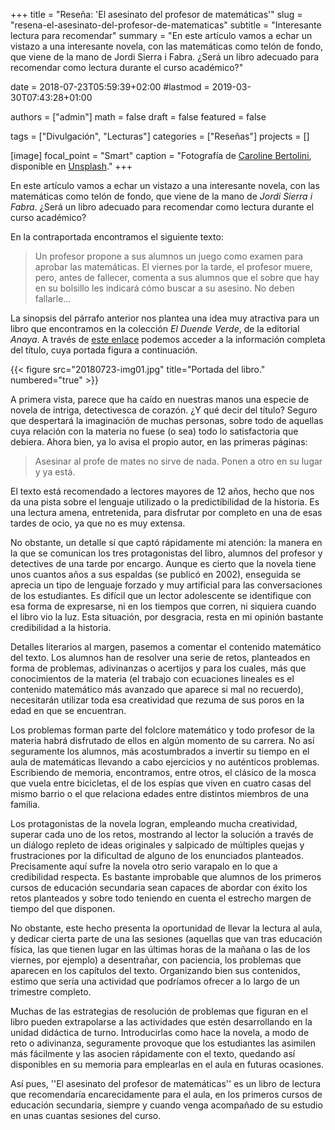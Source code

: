 +++
title = "Reseña: 'El asesinato del profesor de matemáticas'"
slug  = "resena-el-asesinato-del-profesor-de-matematicas"
subtitle = "Interesante lectura para recomendar"
summary  = "En este artículo vamos a echar un vistazo a una interesante novela, con las matemáticas como telón de fondo, que viene de la mano de Jordi Sierra i Fabra. ¿Será un libro adecuado para recomendar como lectura durante el curso académico?"

date     = 2018-07-23T05:59:39+02:00
#lastmod = 2019-03-30T07:43:28+01:00

authors  = ["admin"]
math     = false
draft    = false
featured = false

tags       = ["Divulgación", "Lecturas"]
categories = ["Reseñas"]
projects   = []

[image]
  focal_point = "Smart"
  caption     = "Fotografía de [Caroline Bertolini](https://unsplash.com/@caroline_bertolini), disponible en [Unsplash](https://unsplash.com/photos/NAaXkKDdQZg)."
+++

En este artículo vamos a echar un vistazo a una interesante novela, con las matemáticas como telón de fondo, que viene de la mano de *Jordi Sierra i Fabra*. ¿Será un libro adecuado para recomendar como lectura durante el curso académico?

En la contraportada encontramos el siguiente texto:

> Un profesor propone a sus alumnos un juego como examen para aprobar las matemáticas. El viernes por la tarde, el profesor muere, pero, antes de fallecer, comenta a sus alumnos que el sobre que hay en su bolsillo les indicará cómo buscar a su asesino. No deben fallarle...

La sinopsis del párrafo anterior nos plantea una idea muy atractiva para un libro que encontramos en la colección *El Duende Verde*, de la editorial *Anaya*. A través de [este enlace](https://www.anayainfantilyjuvenil.com/libro.php?codigo_comercial=1571123) podemos acceder a la información completa del título, cuya portada figura a continuación.

{{< figure src="20180723-img01.jpg" title="Portada del libro." numbered="true" >}}

A primera vista, parece que ha caído en nuestras manos una especie de novela de intriga, detectivesca de corazón. ¿Y qué decir del título? Seguro que despertará la imaginación de muchas personas, sobre todo de aquellas cuya relación con la materia no fuese (o sea) todo lo satisfactoria que debiera. Ahora bien, ya lo avisa el propio autor, en las primeras páginas: 

> Asesinar al profe de mates no sirve de nada. Ponen a otro en su lugar y ya está.

El texto está recomendado a lectores mayores de 12 años, hecho que nos da una pista sobre el lenguaje utilizado o la predictibilidad de la historia. Es una lectura amena, entretenida, para disfrutar por completo en una de esas tardes de ocio, ya que no es muy extensa. 

No obstante, un detalle sí que captó rápidamente mi atención: la manera en la que se comunican los tres protagonistas del libro, alumnos del profesor y detectives de una tarde por encargo. Aunque es cierto que la novela tiene unos cuantos años a sus espaldas (se publicó en 2002), enseguida se aprecia un tipo de lenguaje forzado y muy artificial para las conversaciones de los estudiantes. Es difícil que un lector adolescente se identifique con esa forma de expresarse, ni en los tiempos que corren, ni siquiera cuando el libro vio la luz. Esta situación, por desgracia, resta en mi opinión bastante credibilidad a la historia.

Detalles literarios al margen, pasemos a comentar el contenido matemático del texto. Los alumnos han de resolver una serie de retos, planteados en forma de problemas, adivinanzas o acertijos y para los cuales, más que conocimientos de la materia (el trabajo con ecuaciones lineales es el contenido matemático más avanzado que aparece si mal no recuerdo), necesitarán utilizar toda esa creatividad que rezuma de sus poros en la edad en que se encuentran.

Los problemas forman parte del folclore matemático y todo profesor de la materia habrá disfrutado de ellos en algún momento de su carrera. No así seguramente los alumnos, más acostumbrados a invertir su tiempo en el aula de matemáticas llevando a cabo ejercicios y no auténticos problemas. Escribiendo de memoria, encontramos, entre otros, el clásico de la mosca que vuela entre bicicletas, el de los espías que viven en cuatro casas del mismo barrio o el que relaciona edades entre distintos miembros de una familia.

Los protagonistas de la novela logran, empleando mucha creatividad, superar cada uno de los retos, mostrando al lector la solución a través de un diálogo repleto de ideas originales y salpicado de múltiples quejas y frustraciones por la dificultad de alguno de los enunciados planteados. Precisamente aquí sufre la novela otro serio varapalo en lo que a credibilidad respecta. Es bastante improbable que alumnos de los primeros cursos de educación secundaria sean capaces de abordar con éxito los retos planteados y sobre todo teniendo en cuenta el estrecho margen de tiempo del que disponen.

No obstante, este hecho presenta la oportunidad de llevar la lectura al aula, y dedicar cierta parte de una las sesiones (aquellas que van tras educación física, las que tienen lugar en las últimas horas de la mañana o las de los viernes, por ejemplo) a desentrañar, con paciencia, los problemas que aparecen en los capítulos del texto. Organizando bien sus contenidos, estimo que sería una actividad que podríamos ofrecer a lo largo de un trimestre completo.

Muchas de las estrategias de resolución de problemas que figuran en el libro pueden extrapolarse a las actividades que estén desarrollando en la unidad didáctica de turno. Introducirlas como hace la novela, a modo de reto o adivinanza, seguramente provoque que los estudiantes las asimilen más fácilmente y las asocien rápidamente con el texto, quedando así disponibles en su memoria para emplearlas en el aula en futuras ocasiones.

Así pues, ''El asesinato del profesor de matemáticas'' es un libro de lectura que recomendaría encarecidamente para el aula, en los primeros cursos de educación secundaria, siempre y cuando venga acompañado de su estudio en unas cuantas sesiones del curso.
